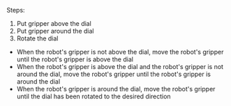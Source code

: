 

Steps: 
1. Put gripper above the dial
2. Put gripper around the dial
3. Rotate the dial
- When the robot's gripper is not above the dial, move the robot's gripper until the robot's gripper is above the dial 
- When the robot's gripper is above the dial and the robot's gripper is not around the dial, move the robot's gripper until the robot's gripper is around the dial 
- When the robot's gripper is around the dial, move the robot's gripper until the dial has been rotated to the desired direction